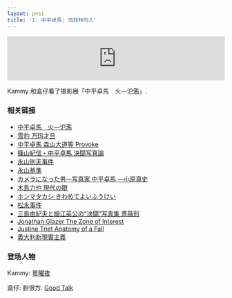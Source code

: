 ```yaml
---
layout: post
title: '1: 中平卓馬: 烧菲林的人'
---
```


<iframe src="https://podcasters.spotify.com/pod/show/brsy/embed/episodes/1-e2hngt9" height="102px" width="100%" frameborder="0" scrolling="no"></iframe>

Kammy 和盒仔看了摄影展「中平卓馬　火―氾濫」.


### 相关链接

- [中平卓馬　火―氾濫](https://www.momat.go.jp/exhibitions/556)
- [雪豹 万玛才旦](https://2023.tiff-jp.net/ja/lineup/film/3601CMP13)
- [中平卓馬 森山大道等 Provoke](https://www.shashasha.co/jp/book/provoke-complete-reprint-of-3-volumes)
- [篠山紀信・中平卓馬 決闘写真論](https://www.kosho.or.jp/products/detail.php?product_id=279440032)
- [永山則夫事件](https://zh.wikipedia.org/wiki/%E6%B0%B8%E5%B1%B1%E5%88%99%E5%A4%AB)
- [永山基準](https://ja.wikipedia.org/wiki/%E6%B0%B8%E5%B1%B1%E5%9F%BA%E6%BA%96)
- [カメラになった男—写真家 中平卓馬 —小原真史 ](https://pg-web.net/exhibition/camera-nakahira-2024/)
- [木島力也 現代の眼](https://enpedia.rxy.jp/wiki/%E7%8F%BE%E4%BB%A3%E3%81%AE%E7%9C%BC)
- [ホンマタカシ きわめてよいふうけい](https://www.shashasha.co/jp/ticket/case0407)
- [松永事件](https://note.com/byebyetrix/n/nc4a6098c357f)
- [三島由紀夫と細江英公の“決闘”写真集 薔薇刑](https://www.nippon.com/ja/japan-topics/b07414/)
- [Jonathan Glazer The Zone of Interest](https://en.wikipedia.org/wiki/The_Zone_of_Interest_(film))
- [Justine Triet Anatomy of a Fall](https://en.wikipedia.org/wiki/Anatomy_of_a_Fall)
- [義大利新現實主義](https://zh.wikipedia.org/zh-tw/%E6%84%8F%E5%A4%A7%E5%88%A9%E6%96%B0%E7%8E%B0%E5%AE%9E%E4%B8%BB%E4%B9%89)


### 登场人物

Kammy: [粵曜夜](https://podcasts.apple.com/jp/podcast/粵曜夜/id1655310037)

盒仔: 脸很方. [Good Talk](https://goodtalk.cc)
